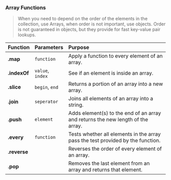 ### Array Functions
> When you need to depend on the order of the elements in the collection, use Arrays, when order is not important, use objects. Order is not guaranteed in objects, but they provide for fast key-value pair lookups.


| Function       | Parameters                    | Purpose                                                                                      |
| :------------- |:------------------------------| :--------------------------------------------------------------------------------------------|
| **.map**       | `function`                    | Apply a function to every element of an array.                                               |
| **.indexOf**   | `value`, `index`              | See if an element is inside an array.                                                        |
| **.slice**     | `begin`, `end`                | Returns a portion of an array into a new array.                                              |
| **.join**      | `seperator`                   | Joins all elements of an array into a string.                                                |
| **.push**      | `element`                     | Adds element(s) to the end of an array and returns the new length of the array.              |
| **.every**     | `function`                    | Tests whether all elements in the array pass the test provided by the function.              |      
| **.reverse**   |                               | Reverses the order of every element of an array.                                             |
| **.pop**       |                               | Removes the last element from an array and returns that element.                             |
